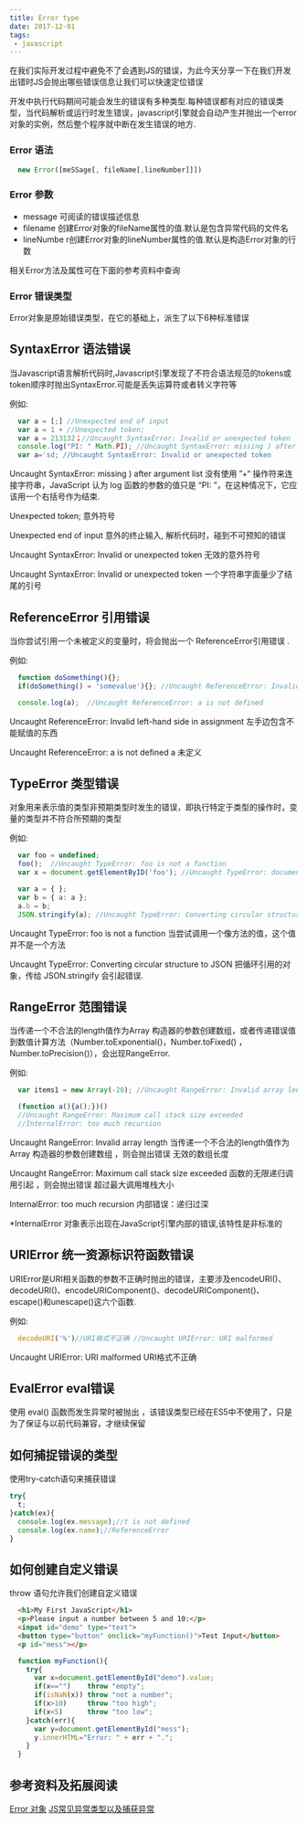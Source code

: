```yaml
---
title: Error type
date: 2017-12-01
tags:
 - javascript
---
```


在我们实际开发过程中避免不了会遇到JS的错误，为此今天分享一下在我们开发出错时JS会抛出哪些错误信息让我们可以快速定位错误

<!-- more -->

开发中执行代码期间可能会发生的错误有多种类型.每种错误都有对应的错误类型，当代码解析或运行时发生错误，javascript引擎就会自动产生并抛出一个error对象的实例，然后整个程序就中断在发生错误的地方.


### Error 语法

```js
  new Error([meSSage[, fileName[,lineNumber]]])
```

### Error 参数

- message 可阅读的错误描述信息
- filename 创建Error对象的fileName属性的值.默认是包含异常代码的文件名
- lineNumbe r创建Error对象的lineNumber属性的值.默认是构造Error对象的行数

相关Error方法及属性可在下面的参考资料中查询

### Error 错误类型
Error对象是原始错误类型，在它的基础上，派生了以下6种标准错误

## SyntaxError  语法错误

当Javascript语言解析代码时,Javascript引擎发现了不符合语法规范的tokens或token顺序时抛出SyntaxError.可能是丢失运算符或者转义字符等

例如:

```js
  var a = [;] //Unexpected end of input
  var a = 1 + //Unexpected token;
  var a = 213132；//Uncaught SyntaxError: Invalid or unexpected token
  console.log("PI: " Math.PI); //Uncaught SyntaxError: missing ) after argument list
  var a='sd; //Uncaught SyntaxError: Invalid or unexpected token
```
Uncaught SyntaxError: missing ) after argument list
没有使用 ”+“ 操作符来连接字符串，JavaScript 认为 log 函数的参数的值只是 “PI: ”，在这种情况下，它应该用一个右括号作为结束.

Unexpected token;
意外符号

Unexpected end of input
意外的终止输入, 解析代码时，碰到不可预知的错误

Uncaught SyntaxError: Invalid or unexpected token
无效的意外符号

Uncaught SyntaxError: Invalid or unexpected token 
一个字符串字面量少了结尾的引号 

## ReferenceError 引用错误

当你尝试引用一个未被定义的变量时，将会抛出一个 ReferenceError引用错误 .

例如:

```js
  function doSomething(){};
  if(doSomething() = 'somevalue'){}; //Uncaught ReferenceError: Invalid left-hand side in assignment

  console.log(a);  //Uncaught ReferenceError: a is not defined
```
Uncaught ReferenceError: Invalid left-hand side in assignment
左手边包含不能赋值的东西 

Uncaught ReferenceError: a is not defined
a 未定义

## TypeError 类型错误

对象用来表示值的类型非预期类型时发生的错误，即执行特定于类型的操作时，变量的类型并不符合所预期的类型

例如:

```js
  var foo = undefined;
  foo();  //Uncaught TypeError: foo is not a function
  var x = document.getElementByID('foo'); //Uncaught TypeError: document.getElementByID is not a function

  var a = { };
  var b = { a: a };
  a.b = b;
  JSON.stringify(a); //Uncaught TypeError: Converting circular structure to JSON
```
Uncaught TypeError: foo is not a function
当尝试调用一个像方法的值，这个值并不是一个方法

Uncaught TypeError: Converting circular structure to JSON
把循环引用的对象，传给 JSON.stringify 会引起错误.


## RangeError 范围错误

当传递一个不合法的length值作为Array 构造器的参数创建数组，或者传递错误值到数值计算方法（Number.toExponential()，Number.toFixed() ，Number.toPrecision()），会出现RangeError.

例如:

```js
  var items1 = new Array(-20); //Uncaught RangeError: Invalid array length

  (function a(){a();})() 
  //Uncaught RangeError: Maximum call stack size exceeded
  //InternalError: too much recursion
```
Uncaught RangeError: Invalid array length
当传递一个不合法的length值作为Array 构造器的参数创建数组 ，则会抛出错误 无效的数组长度

Uncaught RangeError: Maximum call stack size exceeded
函数的无限递归调用引起 ，则会抛出错误 超过最大调用堆栈大小

InternalError: too much recursion
内部错误：递归过深

*InternalError 对象表示出现在JavaScript引擎内部的错误,该特性是非标准的


## URIError 统一资源标识符函数错误

URIError是URI相关函数的参数不正确时抛出的错误，主要涉及encodeURI()、decodeURI()、encodeURIComponent()、decodeURIComponent()、escape()和unescape()这六个函数.

例如:

```js
  decodeURI('%')//URI格式不正确 //Uncaught URIError: URI malformed
```
Uncaught URIError: URI malformed
URI格式不正确

##  EvalError eval错误
使用 eval() 函数而发生异常时被抛出 ，该错误类型已经在ES5中不使用了，只是为了保证与以前代码兼容，才继续保留


## 如何捕捉错误的类型
使用try-catch语句来捕获错误

```js
try{
  t;
}catch(ex){
  console.log(ex.message);//t is not defined 
  console.log(ex.name);//ReferenceError
}
```
## 如何创建自定义错误

throw 语句允许我们创建自定义错误

```html 
  <h1>My First JavaScript</h1>
  <p>Please input a number between 5 and 10:</p>
  <input id="demo" type="text">
  <button type="button" onclick="myFunction()">Test Input</button>
  <p id="mess"></p>
```

```js
  function myFunction(){
    try{
      var x=document.getElementById("demo").value;
      if(x=="")    throw "empty";
      if(isNaN(x)) throw "not a number";
      if(x>10)     throw "too high";
      if(x<5)      throw "too low";
    }catch(err){
      var y=document.getElementById("mess");
      y.innerHTML="Error: " + err + ".";
    }
  }
```

## 参考资料及拓展阅读

[Error 对象](https://developer.mozilla.org/zh-CN/docs/Web/JavaScript/Reference/Global_Objects/Error)
[JS常见异常类型以及捕获异常](http://blog.csdn.net/alex8046/article/details/46707833)
